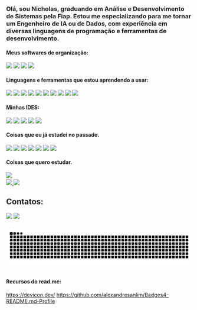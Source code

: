 ### Olá, sou Nicholas, graduando em Análise e Desenvolvimento de Sistemas pela Fiap. Estou me especializando para me tornar um Engenheiro de IA ou de Dados, com experiência em diversas linguagens de programação e ferramentas de desenvolvimento.


#### Meus softwares de organização:
<div style="display: inline">
<img src="https://img.shields.io/badge/Trello-0052CC?style=for-the-badge&logo=trello&logoColor=white" />
<img src="https://img.shields.io/badge/Notion-000000?style=for-the-badge&logo=notion&logoColor=white" /> 
<img src="https://img.shields.io/badge/GIT-E44C30?style=for-the-badge&logo=git&logoColor=white" />
<img src="https://img.shields.io/badge/Colab-F9AB00?style=for-the-badge&logo=googlecolab&color=525252" />
</div><br>

#### Linguagens e ferramentas que estou aprendendo a usar:
<div style="display: inline">
<img src="https://img.shields.io/badge/Microsoft_SQL_Server-CC2927?style=for-the-badge&logo=microsoft-sql-server&logoColor=white" />
<img src="https://img.shields.io/badge/PLSQL-F80000?style=for-the-badge&logo=oracle&logoColor=black" />
<img src="https://img.shields.io/badge/Oracle-F80000?style=for-the-badge&logo=Oracle&logoColor=white" />
<img src="https://img.shields.io/badge/MySQL-005C84?style=for-the-badge&logo=mysql&logoColor=white" />
<img src="https://img.shields.io/badge/Python-FFD43B?style=for-the-badge&logo=python&logoColor=blue" />
<img src="https://img.shields.io/badge/Node--Red-8F0000?style=for-the-badge&logo=nodered&logoColor=white" />
<img src="https://img.shields.io/badge/Kotlin-B125EA?style=for-the-badge&logo=kotlin&logoColor=white" />
<img src="https://img.shields.io/badge/C%23-239120?style=for-the-badge&logo=csharp&logoColor=white" />
<img src="https://img.shields.io/badge/.NET-512BD4?style=for-the-badge&logo=dotnet&logoColor=white" />
<img src="https://img.shields.io/badge/Azure_DevOps-0078D7?style=for-the-badge&logo=azure-devops&logoColor=white" />
</div><br>

#### Minhas IDES:
<div style="display: inline">
<img src="https://img.shields.io/badge/VSCode-0078D4?style=for-the-badge&logo=visual%20studio%20code&logoColor=white" />  
<img src="https://img.shields.io/badge/Jupyter-F37626.svg?&style=for-the-badge&logo=Jupyter&logoColor=white" />
<img src="https://img.shields.io/badge/Eclipse-2C2255?style=for-the-badge&logo=eclipse&logoColor=white" />
<img src="https://img.shields.io/badge/Colab-F9AB00?style=for-the-badge&logo=googlecolab&color=525252" />
<img src="https://img.shields.io/badge/IntelliJ_IDEA-000000.svg?style=for-the-badge&logo=intellij-idea&logoColor=white" />
</div><br>

#### Coisas que eu já estudei no passado.
 <div style="display: inline">
  <img src="https://img.shields.io/badge/Arduino_IDE-00979D?style=for-the-badge&logo=arduino&logoColor=white" />
  <img src="https://img.shields.io/badge/C%2B%2B-00599C?style=for-the-badge&logo=c%2B%2B&logoColor=white" />
  <img src="https://img.shields.io/badge/HTML5-E34F26?style=for-the-badge&logo=html5&logoColor=white" />
  <img src="https://img.shields.io/badge/CSS3-1572B6?style=for-the-badge&logo=css3&logoColor=white" />
  <img src="https://img.shields.io/badge/JavaScript-323330?style=for-the-badge&logo=javascript&logoColor=F7DF1E" />
  <img src="https://img.shields.io/badge/TypeScript-007ACC?style=for-the-badge&logo=typescript&logoColor=white" />
  <img src="https://img.shields.io/badge/React-20232A?style=for-the-badge&logo=react&logoColor=61DAFB" />
 </div> <br/>

#### Coisas que quero estudar.
<div style="display: inline">
 <img src="https://img.shields.io/badge/PowerBI-F2C811?style=for-the-badge&logo=Power%20BI&logoColor=white" />
</div> <br/>

<div> 
<a href="https://github.com/seu-usuário-aqui">
<img loading="lazy" height="180em" src="https://github-readme-stats.vercel.app/api/top-langs/?username=Nicholas-Liman&layout=compact&langs_count=7&theme=dracula"/>
<img loading="lazy" height="180em" src="https://github-readme-stats.vercel.app/api?username=Nicholas-Liman&show_icons=true&theme=dracula&include_all_commits=true&count_private=true"/>
</div></a>

## Contatos:

<div>
<a href = "mailto:nicholas.lima.aero@gmail.com"><img loading="lazy" src="https://img.shields.io/badge/Gmail-D14836?style=for-the-badge&logo=gmail&logoColor=white" target="_blank"></a>
<a href="https://www.linkedin.com/in/nicholas-liman/" target="_blank"><img loading="lazy" src="https://img.shields.io/badge/-LinkedIn-%230077B5?style=for-the-badge&logo=linkedin&logoColor=white" target="_blank"></a>   
</div></a>

###

<img src="https://raw.githubusercontent.com/Nicholas-Liman/Nicholas-Liman/output/snake.svg" alt="Snake animation" />

###

#### Recursos do read.me:
https://devicon.dev/
https://github.com/alexandresanlim/Badges4-README.md-Profile


